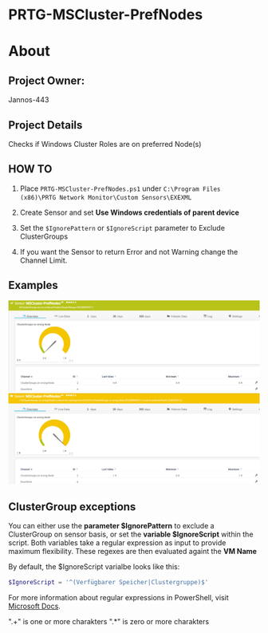 # PRTG-MSCluster-PrefNodes
# About

## Project Owner:

Jannos-443

## Project Details

Checks if Windows Cluster Roles are on preferred Node(s)

## HOW TO

1. Place `PRTG-MSCluster-PrefNodes.ps1` under `C:\Program Files (x86)\PRTG Network Monitor\Custom Sensors\EXEXML`

2. Create Sensor and set **Use Windows credentials of parent device**

4. Set the `$IgnorePattern` or `$IgnoreScript` parameter to Exclude ClusterGroups

5. If you want the Sensor to return Error and not Warning change the Channel Limit.


## Examples
![PRTG-MSCluster-PrefNodes](media/Ok.png)
![PRTG-MSCluster-PrefNodes](media/Warning.png)

ClusterGroup exceptions
------------------
You can either use the **parameter $IgnorePattern** to exclude a ClusterGroup on sensor basis, or set the **variable $IgnoreScript** within the script. Both variables take a regular expression as input to provide maximum flexibility. These regexes are then evaluated againt the **VM Name**

By default, the $IgnoreScript varialbe looks like this:

```powershell
$IgnoreScript = '^(Verfügbarer Speicher|Clustergruppe)$'
```

For more information about regular expressions in PowerShell, visit [Microsoft Docs](https://docs.microsoft.com/en-us/powershell/module/microsoft.powershell.core/about/about_regular_expressions).

".+" is one or more charakters
".*" is zero or more charakters
